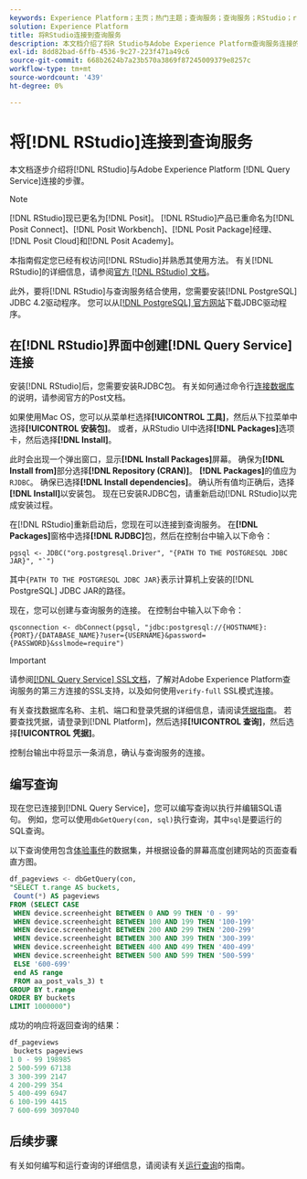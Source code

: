 ```yaml
---
keywords: Experience Platform；主页；热门主题；查询服务；查询服务；RStudio；rstudio；连接到查询服务；
solution: Experience Platform
title: 将RStudio连接到查询服务
description: 本文档介绍了将R Studio与Adobe Experience Platform查询服务连接的步骤。
exl-id: 8dd82bad-6ffb-4536-9c27-223f471a49c6
source-git-commit: 668b2624b7a23b570a3869f87245009379e8257c
workflow-type: tm+mt
source-wordcount: '439'
ht-degree: 0%

---
```


# 将[!DNL RStudio]连接到查询服务

本文档逐步介绍将[!DNL RStudio]与Adobe Experience Platform [!DNL Query Service]连接的步骤。

>[!NOTE]
>
> [!DNL RStudio]现已更名为[!DNL Posit]。 [!DNL RStudio]产品已重命名为[!DNL Posit Connect]、[!DNL Posit Workbench]、[!DNL Posit Package]经理、[!DNL Posit Cloud]和[!DNL Posit Academy]。
>
> 本指南假定您已经有权访问[!DNL RStudio]并熟悉其使用方法。 有关[!DNL RStudio]的详细信息，请参阅[官方 [!DNL RStudio] 文档](https://rstudio.com/products/rstudio/)。
> 
> 此外，要将[!DNL RStudio]与查询服务结合使用，您需要安装[!DNL PostgreSQL] JDBC 4.2驱动程序。 您可以从[[!DNL PostgreSQL] 官方网站](https://jdbc.postgresql.org/download/)下载JDBC驱动程序。

## 在[!DNL RStudio]界面中创建[!DNL Query Service]连接

安装[!DNL RStudio]后，您需要安装RJDBC包。 有关如何通过命令行[连接数据库](https://solutions.posit.co/connections/db/best-practices/drivers/#connecting-to-a-database-in-r)的说明，请参阅官方的Post文档。

如果使用Mac OS，您可以从菜单栏选择&#x200B;**[!UICONTROL 工具]**，然后从下拉菜单中选择&#x200B;**[!UICONTROL 安装包]**。 或者，从RStudio UI中选择&#x200B;**[!DNL Packages]**&#x200B;选项卡，然后选择&#x200B;**[!DNL Install]**。

此时会出现一个弹出窗口，显示&#x200B;**[!DNL Install Packages]**&#x200B;屏幕。 确保为&#x200B;**[!DNL Install from]**&#x200B;部分选择&#x200B;**[!DNL Repository (CRAN)]**。 **[!DNL Packages]**&#x200B;的值应为`RJDBC`。 确保已选择&#x200B;**[!DNL Install dependencies]**。 确认所有值均正确后，选择&#x200B;**[!DNL Install]**&#x200B;以安装包。 现在已安装RJDBC包，请重新启动[!DNL RStudio]以完成安装过程。

在[!DNL RStudio]重新启动后，您现在可以连接到查询服务。 在&#x200B;**[!DNL Packages]**&#x200B;窗格中选择&#x200B;**[!DNL RJDBC]**&#x200B;包，然后在控制台中输入以下命令：

```console
pgsql <- JDBC("org.postgresql.Driver", "{PATH TO THE POSTGRESQL JDBC JAR}", "`")
```

其中`{PATH TO THE POSTGRESQL JDBC JAR}`表示计算机上安装的[!DNL PostgreSQL] JDBC JAR的路径。

现在，您可以创建与查询服务的连接。 在控制台中输入以下命令：

```console
qsconnection <- dbConnect(pgsql, "jdbc:postgresql://{HOSTNAME}:{PORT}/{DATABASE_NAME}?user={USERNAME}&password={PASSWORD}&sslmode=require")
```

>[!IMPORTANT]
>
>请参阅[[!DNL Query Service] SSL文档](./ssl-modes.md)，了解对Adobe Experience Platform查询服务的第三方连接的SSL支持，以及如何使用`verify-full` SSL模式连接。

有关查找数据库名称、主机、端口和登录凭据的详细信息，请阅读[凭据指南](../ui/credentials.md)。 若要查找凭据，请登录到[!DNL Platform]，然后选择&#x200B;**[!UICONTROL 查询]**，然后选择&#x200B;**[!UICONTROL 凭据]**。

控制台输出中将显示一条消息，确认与查询服务的连接。

## 编写查询

现在您已连接到[!DNL Query Service]，您可以编写查询以执行并编辑SQL语句。 例如，您可以使用`dbGetQuery(con, sql)`执行查询，其中`sql`是要运行的SQL查询。

以下查询使用包含[体验事件](../../xdm/classes/experienceevent.md)的数据集，并根据设备的屏幕高度创建网站的页面查看直方图。

```sql
df_pageviews <- dbGetQuery(con,
"SELECT t.range AS buckets, 
 Count(*) AS pageviews 
FROM (SELECT CASE 
 WHEN device.screenheight BETWEEN 0 AND 99 THEN '0 - 99' 
 WHEN device.screenheight BETWEEN 100 AND 199 THEN '100-199' 
 WHEN device.screenheight BETWEEN 200 AND 299 THEN '200-299' 
 WHEN device.screenheight BETWEEN 300 AND 399 THEN '300-399' 
 WHEN device.screenheight BETWEEN 400 AND 499 THEN '400-499' 
 WHEN device.screenheight BETWEEN 500 AND 599 THEN '500-599' 
 ELSE '600-699' 
 end AS range 
 FROM aa_post_vals_3) t 
GROUP BY t.range 
ORDER BY buckets 
LIMIT 1000000")
```

成功的响应将返回查询的结果：

```r
df_pageviews
 buckets pageviews
1 0 - 99 198985
2 500-599 67138
3 300-399 2147
4 200-299 354
5 400-499 6947
6 100-199 4415
7 600-699 3097040
```

## 后续步骤

有关如何编写和运行查询的详细信息，请阅读有关[运行查询](../best-practices/writing-queries.md)的指南。
